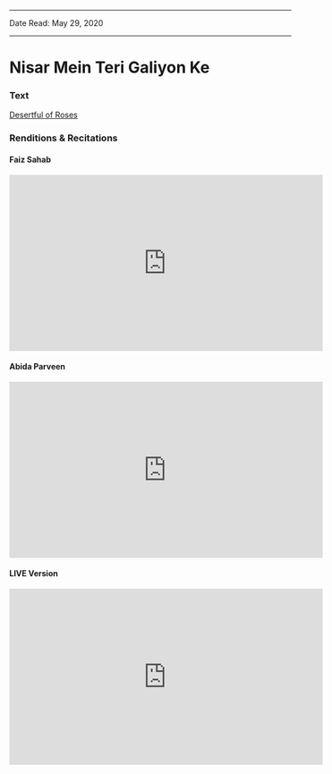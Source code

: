 
---

Date Read: May 29, 2020

---


# Nisar Mein Teri Galiyon Ke


### Text

[Desertful of Roses](http://www.columbia.edu/itc/mealac/pritchett/00urdu/3mod/kiernan_faiz/32_burymeunder.pdf)

### Renditions & Recitations

#### Faiz Sahab

<iframe width="560" height="315" src="https://www.youtube.com/embed/EJ6JNMKfwFM" title="YouTube video player" frameborder="0" allow="accelerometer; autoplay; clipboard-write; encrypted-media; gyroscope; picture-in-picture" allowfullscreen></iframe>

#### Abida Parveen

<iframe width="560" height="315" src="https://www.youtube.com/embed/lyOOXyv4ve0" title="YouTube video player" frameborder="0" allow="accelerometer; autoplay; clipboard-write; encrypted-media; gyroscope; picture-in-picture" allowfullscreen></iframe>

#### LIVE Version

<iframe width="560" height="315" src="https://www.youtube.com/embed/b3T2LlgQC-w" title="YouTube video player" frameborder="0" allow="accelerometer; autoplay; clipboard-write; encrypted-media; gyroscope; picture-in-picture" allowfullscreen></iframe>

